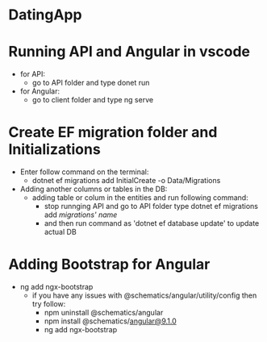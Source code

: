 # DatingApp

# Running API and Angular in vscode

- for API:
  - go to API folder and type donet run
- for Angular:
  - go to client folder and type ng serve

# Create EF migration folder and Initializations

- Enter follow command on the terminal:
  - dotnet ef migrations add InitialCreate -o Data/Migrations
- Adding another columns or tables in the DB:
  - adding table or colum in the entities and run following command:
    - stop runnging API and go to API folder type dotnet ef migrations add _migrations' name_
    - and then run command as 'dotnet ef database update' to update actual DB

# Adding Bootstrap for Angular

- ng add ngx-bootstrap
  - if you have any issues with @schematics/angular/utility/config then try follow:
    - npm uninstall @schematics/angular
    - npm install @schematics/angular@9.1.0
    - ng add ngx-bootstrap
